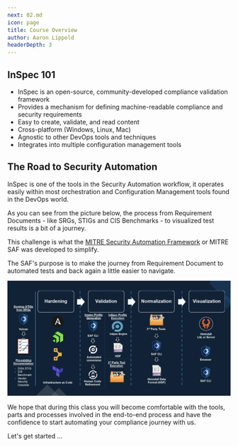 ```yaml
---
next: 02.md
icon: page
title: Course Overview
author: Aaron Lippold
headerDepth: 3
---
```


## InSpec 101

- InSpec is an open-source, community-developed compliance validation framework
- Provides a mechanism for defining machine-readable compliance and security requirements
- Easy to create, validate, and read content
- Cross-platform (Windows, Linux, Mac)
- Agnostic to other DevOps tools and techniques
- Integrates into multiple configuration management tools

## The Road to Security Automation

InSpec is one of the tools in the Security Automation workflow, it operates easily within most orchestration and Configuration Management tools found in the DevOps world.

As you can see from the picture below, the process from Requirement Documents - like SRGs, STIGs and CIS Benchmarks - to visualized test results is a bit of a journey.

This challenge is what the [MITRE Security Automation Framework](https://saf.mitre.org) or MITRE SAF was developed to simplify.  

The SAF's purpose is to make the journey from Requirement Document to automated tests and back again a little easier to navigate.

![Alt text](../assets/img/saf-lifecycle.png)

We hope that during this class you will become comfortable with the tools, parts and processes involved in the end-to-end process and have the confidence to start automating your compliance journey with us.  

Let's get started ...  

